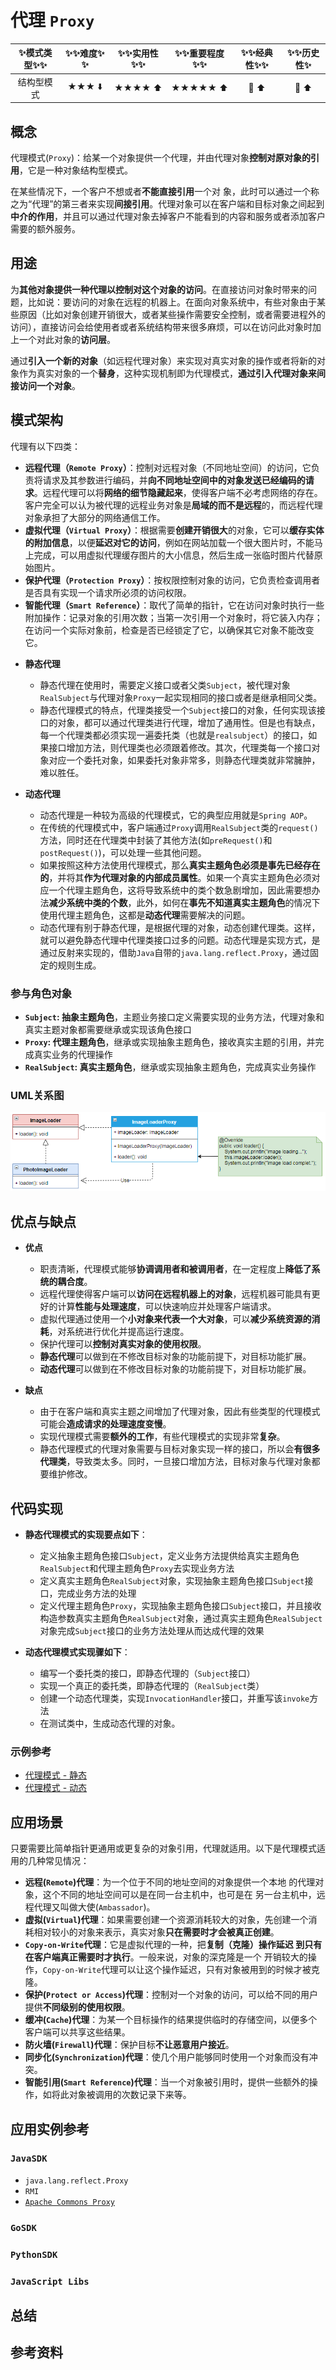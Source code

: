 # 代理 `Proxy`

| :sparkles:模式类型:sparkles::sparkles:|:sparkles::sparkles:难度:sparkles:  :sparkles: | :sparkles::sparkles:实用性:sparkles::sparkles: | :sparkles::sparkles:重要程度:sparkles::sparkles: |  :sparkles::sparkles:经典性:sparkles::sparkles: | :sparkles::sparkles:历史性:sparkles: |
| :----------------------------------------: | :-----------------------------------------------: | :-------------------------------------------------: | :----------------------------------------------------: | :--------------------------------------------------: | :--------------------------------------: |
|                    结构型模式                        |                ★★★ :arrow_down:                 |                  ★★★★ :arrow_up:                   |                    ★★★★★ :arrow_up:                    |              :green_heart:  :arrow_up:               |        :green_heart:  :arrow_up:         |

## 概念
代理模式(`Proxy`)：给某一个对象提供一个代理，并由代理对象**控制对原对象的引用**，它是一种对象结构型模式。

在某些情况下，一个客户不想或者**不能直接引用**一个对 象，此时可以通过一个称之为“代理”的第三者来实现**间接引用**。代理对象可以在客户端和目标对象之间起到**中介的作用**，并且可以通过代理对象去掉客户不能看到的内容和服务或者添加客户需要的额外服务。

## 用途
为**其他对象提供一种代理以控制对这个对象的访问**。在直接访问对象时带来的问题，比如说：要访问的对象在远程的机器上。在面向对象系统中，有些对象由于某些原因（比如对象创建开销很大，或者某些操作需要安全控制，或者需要进程外的访问），直接访问会给使用者或者系统结构带来很多麻烦，可以在访问此对象时加上一个对此对象的**访问层**。

通过**引入一个新的对象**（如远程代理对象）来实现对真实对象的操作或者将新的对 象作为真实对象的一个**替身**，这种实现机制即为代理模式，**通过引入代理对象来间接访问一个对象**。

## 模式架构

代理有以下四类：
+ **远程代理（`Remote Proxy`）**：控制对远程对象（不同地址空间）的访问，它负责将请求及其参数进行编码，并**向不同地址空间中的对象发送已经编码的请求**。远程代理可以将**网络的细节隐藏起来**，使得客户端不必考虑网络的存在。客户完全可以认为被代理的远程业务对象是**局域的而不是远程**的，而远程代理对象承担了大部分的网络通信工作。
+ **虚拟代理（`Virtual Proxy`）**：根据需要**创建开销很大**的对象，它可以**缓存实体的附加信息**，以便**延迟对它的访问**，例如在网站加载一个很大图片时，不能马上完成，可以用虚拟代理缓存图片的大小信息，然后生成一张临时图片代替原始图片。
+ **保护代理（`Protection Proxy`）**：按权限控制对象的访问，它负责检查调用者是否具有实现一个请求所必须的访问权限。
+ **智能代理（`Smart Reference`）**：取代了简单的指针，它在访问对象时执行一些附加操作：记录对象的引用次数；当第一次引用一个对象时，将它装入内存；在访问一个实际对象前，检查是否已经锁定了它，以确保其它对象不能改变它。

- **静态代理**
	+ 静态代理在使用时，需要定义接口或者父类`Subject`，被代理对象`RealSubject`与代理对象`Proxy`一起实现相同的接口或者是继承相同父类。
	+ 静态代理模式的特点，代理类接受一个`Subject`接口的对象，任何实现该接口的对象，都可以通过代理类进行代理，增加了通用性。但是也有缺点，每一个代理类都必须实现一遍委托类（也就是`realsubject`）的接口，如果接口增加方法，则代理类也必须跟着修改。其次，代理类每一个接口对象对应一个委托对象，如果委托对象非常多，则静态代理类就非常臃肿，难以胜任。

- **动态代理**
	+ 动态代理是一种较为高级的代理模式，它的典型应用就是`Spring AOP`。
	+ 在传统的代理模式中，客户端通过`Proxy`调用`RealSubject`类的`request()`方法，同时还在代理类中封装了其他方法(如`preRequest()`和`postRequest()`)，可以处理一些其他问题。
	+ 如果按照这种方法使用代理模式，那么**真实主题角色必须是事先已经存在的**，并将其**作为代理对象的内部成员属性**。如果一个真实主题角色必须对应一个代理主题角色，这将导致系统中的类个数急剧增加，因此需要想办法**减少系统中类的个数**，此外，如何在**事先不知道真实主题角色**的情况下使用代理主题角色，这都是**动态代理**需要解决的问题。
	+ 动态代理有别于静态代理，是根据代理的对象，动态创建代理类。这样，就可以避免静态代理中代理类接口过多的问题。动态代理是实现方式，是通过反射来实现的，借助`Java`自带的`java.lang.reflect.Proxy`，通过固定的规则生成。

### 参与角色对象
+ **`Subject`: 抽象主题角色**，主题业务接口定义需要实现的业务方法，代理对象和真实主题对象都需要继承或实现该角色接口
+ **`Proxy`: 代理主题角色**，继承或实现抽象主题角色，接收真实主题的引用，并完成真实业务的代理操作
+ **`RealSubject`: 真实主题角色**，继承或实现抽象主题角色，完成真实业务操作


### UML关系图

![1542372146809](../../../.images/1542372146809.png)

## 优点与缺点
+ **优点**
	- 职责清晰，代理模式能够**协调调用者和被调用者**，在一定程度上**降低了系统的耦合度**。
	- 远程代理使得客户端可以**访问在远程机器上的对象**，远程机器可能具有更好的计算**性能与处理速度**，可以快速响应并处理客户端请求。
	- 虚拟代理通过使用一个**小对象来代表一个大对象**，可以**减少系统资源的消耗**，对系统进行优化并提高运行速度。
	- 保护代理可以**控制对真实对象的使用权限**。
	- **静态代理**可以做到在不修改目标对象的功能前提下，对目标功能扩展。
	- **动态代理**可以做到在不修改目标对象的功能前提下，对目标功能扩展。

+ **缺点**
	- 由于在客户端和真实主题之间增加了代理对象，因此有些类型的代理模式可能会**造成请求的处理速度变慢**。
	- 实现代理模式需要**额外的工作**，有些代理模式的实现非常**复杂**。
	- 静态代理模式的代理对象需要与目标对象实现一样的接口，所以会**有很多代理类**，导致类太多。同时，一旦接口增加方法，目标对象与代理对象都要维护修改。

## 代码实现
- **静态代理模式的实现要点如下**：
	+ 定义抽象主题角色接口`Subject`，定义业务方法提供给真实主题角色`RealSubject`和代理主题角色`Proxy`去实现业务方法
	+ 定义真实主题角色`RealSubject`对象，实现抽象主题角色接口`Subject`接口，完成业务方法的处理
	+ 定义代理主题角色`Proxy`，实现抽象主题角色接口`Subject`接口，并且接收构造参数真实主题角色`RealSubject`对象，通过真实主题角色`RealSubject`对象完成`Subject`接口的业务方法处理从而达成代理的效果

- **动态代理模式实现骤如下**：
	+ 编写一个委托类的接口，即静态代理的（`Subject`接口）
	+ 实现一个真正的委托类，即静态代理的（`RealSubject`类）
	+ 创建一个动态代理类，实现`InvocationHandler`接口，并重写该`invoke`方法
	+ 在测试类中，生成动态代理的对象。

### 示例参考
+ [代理模式 - 静态](./java/io/github/hooj0/proxy/_static)
+ [代理模式 - 动态](./java/io/github/hooj0/proxy/_dynamic)


## 应用场景
只要需要比简单指针更通用或更复杂的对象引用，代理就适用。以下是代理模式适用的几种常见情况：
+ **远程(`Remote`)代理**：为一个位于不同的地址空间的对象提供一个本地 的代理对象，这个不同的地址空间可以是在同一台主机中，也可是在 另一台主机中，远程代理又叫做大使(`Ambassador`)。
+ **虚拟(`Virtual`)代理**：如果需要创建一个资源消耗较大的对象，先创建一个消耗相对较小的对象来表示，真实对象**只在需要时才会被真正创建**。
+ **`Copy-on-Write`代理**：它是虚拟代理的一种，把**复制（克隆）操作延迟 到只有在客户端真正需要时才执行**。一般来说，对象的深克隆是一个 开销较大的操作，`Copy-on-Write`代理可以让这个操作延迟，只有对象被用到的时候才被克隆。
+ **保护(`Protect or Access`)代理**：控制对一个对象的访问，可以给不同的用户提供**不同级别的使用权限**。
+ **缓冲(`Cache`)代理**：为某一个目标操作的结果提供临时的存储空间，以便多个客户端可以共享这些结果。
+ **防火墙(`Firewall`)代理**：保护目标**不让恶意用户接近**。
+ **同步化(`Synchronization`)代理**：使几个用户能够同时使用一个对象而没有冲突。
+ **智能引用(`Smart Reference`)代理**：当一个对象被引用时，提供一些额外的操作，如将此对象被调用的次数记录下来等。

## 应用实例参考

### `JavaSDK` 
+ `java.lang.reflect.Proxy`
+ `RMI`
+ [`Apache Commons Proxy`](https://commons.apache.org/proper/commons-proxy/)

### `GoSDK`

### `PythonSDK`

### `JavaScript Libs`



## 总结



## 参考资料






